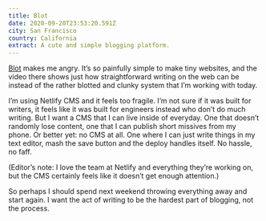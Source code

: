 ```yaml
---
title: Blot
date: 2020-09-20T23:53:20.591Z
city: San Francisco
country: California
extract: A cute and simple blogging platform.
---
```

[Blot](https://blot.im) makes me angry. It’s so painfully simple to make tiny websites, and the video there shows just how straightforward writing on the web can be instead of the rather blotted and clunky system that I’m working with today. 

I’m using Netlify CMS and it feels too fragile. I’m not sure if it was built for writers, it feels like it was built for engineers instead who don’t do much writing. But I want a CMS that I can live inside of everyday. One that doesn’t randomly lose content, one that I can publish short missives from my phone. Or better yet: no CMS at all. One where I can just write things in my text editor, mash the save button and the deploy handles itself. No hassle, no faff.

(Editor’s note: I love the team at Netlify and everything they’re working on, but the CMS certainly feels like it doesn’t get enough attention.)

So perhaps I should spend next weekend throwing everything away and start again. I want the act of writing to be the hardest part of blogging, not the process.